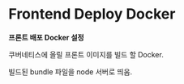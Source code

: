 # Frontend Deploy Docker
**프론트 배포 Docker 설정**

쿠버네티스에 올릴 프론트 이미지를 빌드 할 Docker.

빌드된 bundle 파일을 node 서버로 띄움.
